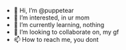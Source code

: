 - 👋 Hi, I’m @puppetear
- 👀 I’m interested, in ur mom
- 🌱 I’m currently learning, nothing
- 💞️ I’m looking to collaborate on, my gf
- 📫 How to reach me, you dont

<!---
puppetear/puppetear is a ✨ special ✨ repository because its `README.md` (this file) appears on your GitHub profile.
You can click the Preview link to take a look at your changes.
--->
